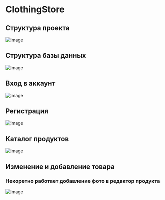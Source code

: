 # ClothingStore

<h2>Структура проекта</h2>

![image](https://user-images.githubusercontent.com/78139576/216280928-a486f925-7577-4ccc-920e-ece94257bd2f.png)

<h2>Структура базы данных</h2>

![image](https://user-images.githubusercontent.com/78139576/216281520-7e5cd9bf-04ed-4f6c-8210-2227cac449d3.png)

<h2>Вход в аккаунт</h2>

![image](https://user-images.githubusercontent.com/78139576/216282708-29b5f0fd-604e-4c9b-a033-2265a22a962c.png)

<h2>Регистрация</h2>

![image](https://user-images.githubusercontent.com/78139576/218404907-188e886b-85a1-4c06-9810-9bed21152b1a.png)

<h2>Каталог продуктов</h2>

![image](https://user-images.githubusercontent.com/78139576/218405490-09604713-0e86-48a5-abb4-09184fdd129f.png)


<h2>Изменение и добавление товара</h2>
<h3>Некоретно работает добавление фото в редактор продукта</h3>

![image](https://user-images.githubusercontent.com/78139576/220439989-14c792f9-278c-44b2-8e4d-d5990e5973f0.png)


